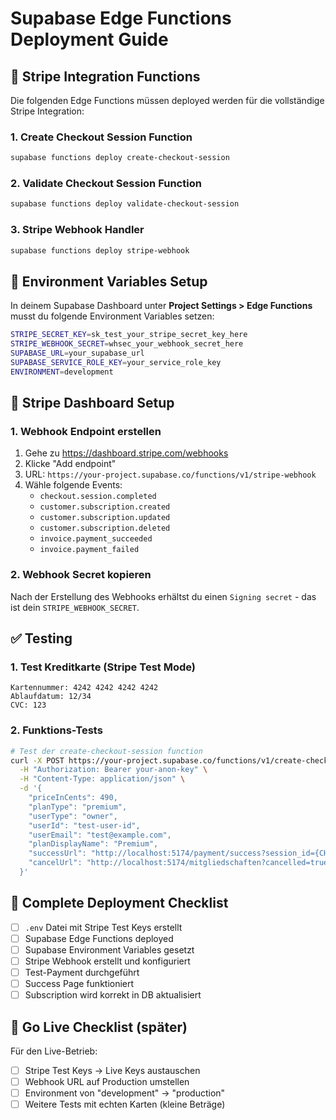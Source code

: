 # Supabase Edge Functions Deployment Guide

## 🚀 Stripe Integration Functions

Die folgenden Edge Functions müssen deployed werden für die vollständige Stripe Integration:

### 1. Create Checkout Session Function
```bash
supabase functions deploy create-checkout-session
```

### 2. Validate Checkout Session Function
```bash
supabase functions deploy validate-checkout-session
```

### 3. Stripe Webhook Handler
```bash
supabase functions deploy stripe-webhook
```

## 🔧 Environment Variables Setup

In deinem Supabase Dashboard unter **Project Settings > Edge Functions** musst du folgende Environment Variables setzen:

```bash
STRIPE_SECRET_KEY=sk_test_your_stripe_secret_key_here
STRIPE_WEBHOOK_SECRET=whsec_your_webhook_secret_here
SUPABASE_URL=your_supabase_url
SUPABASE_SERVICE_ROLE_KEY=your_service_role_key
ENVIRONMENT=development
```

## 🎯 Stripe Dashboard Setup

### 1. Webhook Endpoint erstellen
1. Gehe zu https://dashboard.stripe.com/webhooks
2. Klicke "Add endpoint"
3. URL: `https://your-project.supabase.co/functions/v1/stripe-webhook`
4. Wähle folgende Events:
   - `checkout.session.completed`
   - `customer.subscription.created`
   - `customer.subscription.updated`
   - `customer.subscription.deleted`
   - `invoice.payment_succeeded`
   - `invoice.payment_failed`

### 2. Webhook Secret kopieren
Nach der Erstellung des Webhooks erhältst du einen `Signing secret` - das ist dein `STRIPE_WEBHOOK_SECRET`.

## ✅ Testing

### 1. Test Kreditkarte (Stripe Test Mode)
```
Kartennummer: 4242 4242 4242 4242
Ablaufdatum: 12/34
CVC: 123
```

### 2. Funktions-Tests
```bash
# Test der create-checkout-session function
curl -X POST https://your-project.supabase.co/functions/v1/create-checkout-session \
  -H "Authorization: Bearer your-anon-key" \
  -H "Content-Type: application/json" \
  -d '{
    "priceInCents": 490,
    "planType": "premium",
    "userType": "owner",
    "userId": "test-user-id",
    "userEmail": "test@example.com",
    "planDisplayName": "Premium",
    "successUrl": "http://localhost:5174/payment/success?session_id={CHECKOUT_SESSION_ID}",
    "cancelUrl": "http://localhost:5174/mitgliedschaften?cancelled=true"
  }'
```

## 🔄 Complete Deployment Checklist

- [ ] `.env` Datei mit Stripe Test Keys erstellt
- [ ] Supabase Edge Functions deployed
- [ ] Supabase Environment Variables gesetzt
- [ ] Stripe Webhook erstellt und konfiguriert
- [ ] Test-Payment durchgeführt
- [ ] Success Page funktioniert
- [ ] Subscription wird korrekt in DB aktualisiert

## 🚀 Go Live Checklist (später)

Für den Live-Betrieb:
- [ ] Stripe Test Keys → Live Keys austauschen
- [ ] Webhook URL auf Production umstellen
- [ ] Environment von "development" → "production"
- [ ] Weitere Tests mit echten Karten (kleine Beträge) 